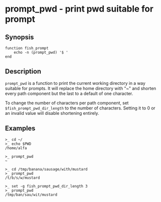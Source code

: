 # prompt_pwd - print pwd suitable for prompt

## Synopsis

```
function fish_prompt
    echo -n (prompt_pwd) '$ '
end
```

## Description

`prompt_pwd` is a function to print the current working directory in a way suitable for prompts. It will replace the home directory with "~" and shorten every path component but the last to a default of one character.

To change the number of characters per path component, set `$fish_prompt_pwd_dir_length` to the number of characters. Setting it to 0 or an invalid value will disable shortening entirely.

## Examples

```
>_ cd ~/
>_ echo $PWD
/home/alfa

>_ prompt_pwd
~

>_ cd /tmp/banana/sausage/with/mustard
>_ prompt_pwd
/t/b/s/w/mustard

>_ set -g fish_prompt_pwd_dir_length 3
>_ prompt_pwd
/tmp/ban/sau/wit/mustard
```
